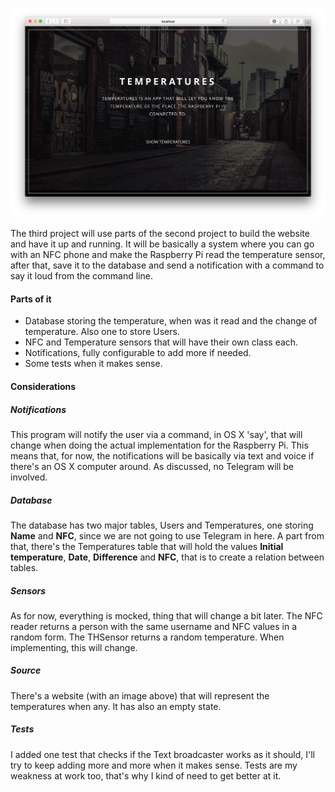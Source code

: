 ![Third](https://github.com/RamonGilabert/Python/blob/master/Resources/third.png)

The third project will use parts of the second project to build the website and have it up and running. It will be basically a system where you can go with an NFC phone and make the Raspberry Pi read the temperature sensor, after that, save it to the database and send a notification with a command to say it loud from the command line.

#### Parts of it

- Database storing the temperature, when was it read and the change of temperature. Also one to store Users.
- NFC and Temperature sensors that will have their own class each.
- Notifications, fully configurable to add more if needed.
- Some tests when it makes sense.

#### Considerations

##### Notifications

This program will notify the user via a command, in OS X 'say', that will change when doing the actual implementation for the Raspberry Pi. This means that, for now, the notifications will be basically via text and voice if there's an OS X computer around. As discussed, no Telegram will be involved.

##### Database

The database has two major tables, Users and Temperatures, one storing **Name** and **NFC**, since we are not going to use Telegram in here. A part from that, there's the Temperatures table that will hold the values **Initial temperature**, **Date**, **Difference** and **NFC**, that is to create a relation between tables.

##### Sensors

As for now, everything is mocked, thing that will change a bit later. The NFC reader returns a person with the same username and NFC values in a random form. The THSensor returns a random temperature. When implementing, this will change.

##### Source

There's a website (with an image above) that will represent the temperatures when any. It has also an empty state.

##### Tests

I added one test that checks if the Text broadcaster works as it should, I'll try to keep adding more and more when it makes sense. Tests are my weakness at work too, that's why I kind of need to get better at it.
